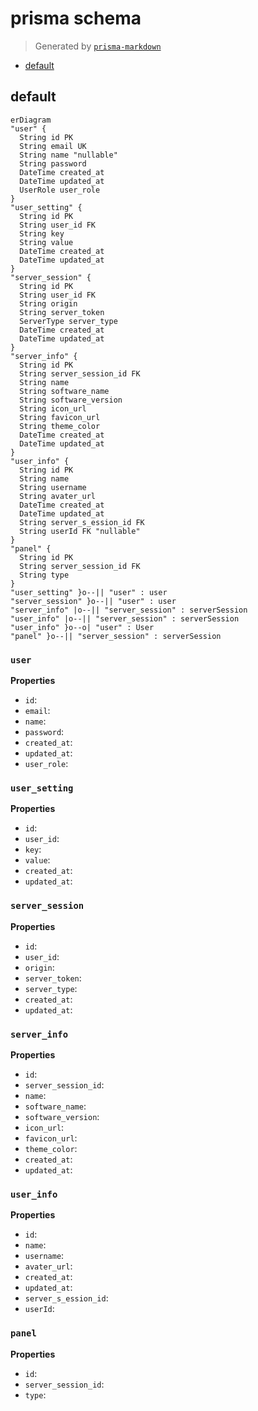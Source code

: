 # prisma schema
> Generated by [`prisma-markdown`](https://github.com/samchon/prisma-markdown)

- [default](#default)

## default
```mermaid
erDiagram
"user" {
  String id PK
  String email UK
  String name "nullable"
  String password
  DateTime created_at
  DateTime updated_at
  UserRole user_role
}
"user_setting" {
  String id PK
  String user_id FK
  String key
  String value
  DateTime created_at
  DateTime updated_at
}
"server_session" {
  String id PK
  String user_id FK
  String origin
  String server_token
  ServerType server_type
  DateTime created_at
  DateTime updated_at
}
"server_info" {
  String id PK
  String server_session_id FK
  String name
  String software_name
  String software_version
  String icon_url
  String favicon_url
  String theme_color
  DateTime created_at
  DateTime updated_at
}
"user_info" {
  String id PK
  String name
  String username
  String avater_url
  DateTime created_at
  DateTime updated_at
  String server_s_ession_id FK
  String userId FK "nullable"
}
"panel" {
  String id PK
  String server_session_id FK
  String type
}
"user_setting" }o--|| "user" : user
"server_session" }o--|| "user" : user
"server_info" |o--|| "server_session" : serverSession
"user_info" |o--|| "server_session" : serverSession
"user_info" }o--o| "user" : User
"panel" }o--|| "server_session" : serverSession
```

### `user`

**Properties**
  - `id`: 
  - `email`: 
  - `name`: 
  - `password`: 
  - `created_at`: 
  - `updated_at`: 
  - `user_role`: 

### `user_setting`

**Properties**
  - `id`: 
  - `user_id`: 
  - `key`: 
  - `value`: 
  - `created_at`: 
  - `updated_at`: 

### `server_session`

**Properties**
  - `id`: 
  - `user_id`: 
  - `origin`: 
  - `server_token`: 
  - `server_type`: 
  - `created_at`: 
  - `updated_at`: 

### `server_info`

**Properties**
  - `id`: 
  - `server_session_id`: 
  - `name`: 
  - `software_name`: 
  - `software_version`: 
  - `icon_url`: 
  - `favicon_url`: 
  - `theme_color`: 
  - `created_at`: 
  - `updated_at`: 

### `user_info`

**Properties**
  - `id`: 
  - `name`: 
  - `username`: 
  - `avater_url`: 
  - `created_at`: 
  - `updated_at`: 
  - `server_s_ession_id`: 
  - `userId`: 

### `panel`

**Properties**
  - `id`: 
  - `server_session_id`: 
  - `type`: 